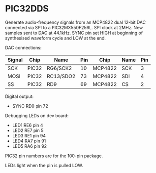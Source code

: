 # PIC32DDS

Generate audio-frequency signals from an MCP4822 dual 12-bit DAC
connected via SPI to a PIC32MX550F256L.
SPI clock at 2MHz.
New samples sent to DAC at 44.1kHz.
SYNC pin set HIGH at beginning of synthesised waveform cycle and LOW
at the end.

DAC connections:

| Signal | Chip  | Name      | Pin | Chip    | Name | Pin |
|--------|-------|-----------|-----|---------|------|-----|
| SCK    | PIC32 | RG6/SCK2  | 10  | MCP4822 | SCK  | 3   |
| MOSI   | PIC32 | RC13/SDO2 | 73  | MCP4822 | SDI  | 4   |
| SS     | PIC32 | RD9       | 69  | MCP4822 | CS   | 2   |

Digital output:

* SYNC RD0 pin 72

Debugging LEDs on dev board:

* LED1 RE6 pin 4
* LED2 RE7 pin 5
* LED3 RE1 pin 94
* LED4 RA7 pin 91
* LED5 RA6 pin 92

PIC32 pin numbers are for the 100-pin package.

LEDs light when the pin is pulled LOW.

